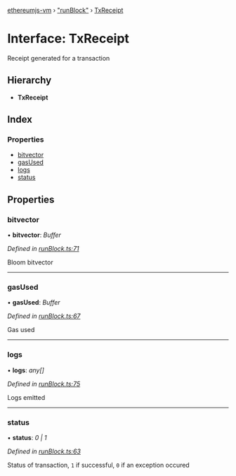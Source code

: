 [ethereumjs-vm](../README.md) › ["runBlock"](../modules/_runblock_.md) › [TxReceipt](_runblock_.txreceipt.md)

# Interface: TxReceipt

Receipt generated for a transaction

## Hierarchy

* **TxReceipt**

## Index

### Properties

* [bitvector](_runblock_.txreceipt.md#bitvector)
* [gasUsed](_runblock_.txreceipt.md#gasused)
* [logs](_runblock_.txreceipt.md#logs)
* [status](_runblock_.txreceipt.md#status)

## Properties

###  bitvector

• **bitvector**: *Buffer*

*Defined in [runBlock.ts:71](https://github.com/ethereumjs/ethereumjs-vm/blob/master/packages/vm/lib/runBlock.ts#L71)*

Bloom bitvector

___

###  gasUsed

• **gasUsed**: *Buffer*

*Defined in [runBlock.ts:67](https://github.com/ethereumjs/ethereumjs-vm/blob/master/packages/vm/lib/runBlock.ts#L67)*

Gas used

___

###  logs

• **logs**: *any[]*

*Defined in [runBlock.ts:75](https://github.com/ethereumjs/ethereumjs-vm/blob/master/packages/vm/lib/runBlock.ts#L75)*

Logs emitted

___

###  status

• **status**: *0 | 1*

*Defined in [runBlock.ts:63](https://github.com/ethereumjs/ethereumjs-vm/blob/master/packages/vm/lib/runBlock.ts#L63)*

Status of transaction, `1` if successful, `0` if an exception occured
